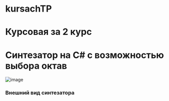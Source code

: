 # kursachTP
# Курсовая за 2 курс
# Синтезатор на C# с возможностью выбора октав 
![image](https://github.com/Hy5ton/kursachTP/assets/136145099/22af4916-dd41-4e7b-a27d-45bc93cd1586)
### Внешний вид синтезатора
